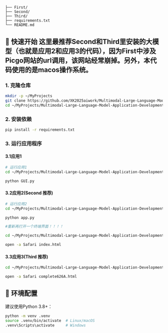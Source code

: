 ## 

```
├── First/
├── Second/          
├── Third/          
├── requirements.txt       
└── README.md              
```




## 🚀 快速开始  这里最推荐Second和Third里安装的大模型（也就是应用2和应用3的代码），因为First中涉及Picgo网站的url调用，该网站经常崩掉。另外，本代码使用的是macos操作系统。

### 1. 克隆仓库  

```bash  
mkdir -p ~/MyProjects
git clone https://github.com/XK2025aiwork/Multimodal-Large-Language-Model-Application-Development.git ~/MyProjects/Multimodal-Large-Language-Model-Application-Development
cd ~/MyProjects/Multimodal-Large-Language-Model-Application-Development  
```


### 2. 安装依赖  

```bash  
pip install -r requirements.txt  
```

### 3. 运行应用程序  

#### 3.1应用1

```bash  
# 运行应用1  
cd ~/MyProjects/Multimodal-Large-Language-Model-Application-Development/Mycode/First/PythonProject

python GUI.py

```
#### 3.2应用2(Second 推荐)
```bash  
# 运行应用2  
cd ~/MyProjects/Multimodal-Large-Language-Model-Application-Development/Mycode/Second/siliconflow-chat/backend

python app.py

#重新再打开一个终端界面！！！！

cd ~/MyProjects/Multimodal-Large-Language-Model-Application-Development/Mycode/Second/siliconflow-chat/frontend

open -a Safari index.html
```
#### 3.3应用3(Third 推荐)
```bash  
cd ~/MyProjects/Multimodal-Large-Language-Model-Application-Development/Mycode/Third

open -a Safari complete626A.html
```

## 🔧 环境配置  

建议使用Python 3.8+：  

```bash  
python -m venv .venv  
source .venv/bin/activate  # Linux/macOS  
.venv\Scripts\activate     # Windows  
```

